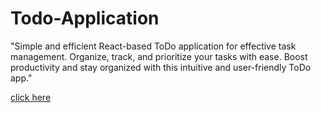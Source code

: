 # Todo-Application
"Simple and efficient React-based ToDo application for effective task management. Organize, track, and prioritize your tasks with ease. Boost productivity and stay organized with this intuitive and user-friendly ToDo app."

[click here](https://to-do-application-mauve.vercel.app/)
